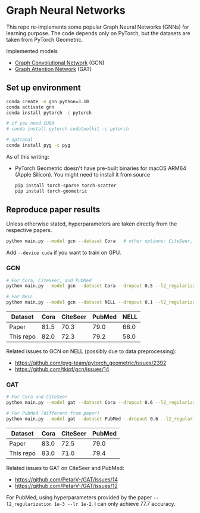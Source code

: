 # Graph Neural Networks

This repo re-implements some popular Graph Neural Networks (GNNs) for learning purpose. The code depends only on PyTorch, but the datasets are taken from PyTorch Geometric.

Implemented models
- [Graph Convolutional Network](https://arxiv.org/abs/1609.02907) (GCN)
- [Graph Attention Network](https://arxiv.org/abs/1710.10903) (GAT)

## Set up environment

```bash
conda create -n gnn python=3.10
conda activate gnn
conda install pytorch -c pytorch

# if you need CUDA
# conda install pytorch cudatoolkit -c pytorch

# optional
conda install pyg -c pyg
```

As of this writing:
- PyTorch Geometric doesn't have pre-built binaries for macOS ARM64 (Apple Silicon). You might need to install it from source
  ```bash
  pip install torch-sparse torch-scatter
  pip install torch-geometric
  ```

## Reproduce paper results

Unless otherwise stated, hyperparameters are taken directly from the respective papers.

```bash
python main.py --model gcn --dataset Cora   # other options: CiteSeer, PubMed
```

Add `--device cuda` if you want to train on GPU.

### GCN

```bash
# For Cora, CiteSeer, and PubMed
python main.py --model gcn --dataset Cora --dropout 0.5 --l2_regularization 5e-4 --lr 1e-2 --num_epochs 200

# For NELL
python main.py --model gcn --dataset NELL --dropout 0.1 --l2_regularization 1e-5 --lr 1e-2 --hidden_dim 64 --num_epochs 200
```

Dataset   | Cora | CiteSeer | PubMed | NELL
----------|------|----------|--------|-----
Paper     | 81.5 | 70.3     | 79.0   | 66.0
This repo | 82.0 | 72.3     | 79.2   | 58.0

Related issues to GCN on NELL (possibly due to data preprocessing):

- https://github.com/pyg-team/pytorch_geometric/issues/2392
- https://github.com/tkipf/gcn/issues/14

### GAT

```bash
# For Cora and CiteSeer
python main.py --model gat --dataset Cora --dropout 0.6 --l2_regularization 5e-4 --lr 5e-3 --num_epochs 1000

# For PubMed (different from paper)
python main.py --model gat --dataset PubMed --dropout 0.6 --l2_regularization 5e-4 --lr 5e-3 --num_epochs 1000 --output_heads 8
```

Dataset   | Cora | CiteSeer | PubMed
----------|------|----------|--------
Paper     | 83.0 | 72.5     | 79.0
This repo | 83.0 | 71.0     | 79.4

Related issues to GAT on CiteSeer and PubMed:

- https://github.com/PetarV-/GAT/issues/14
- https://github.com/PetarV-/GAT/issues/12

For PubMed, using hyperparameters provided by the paper `--l2_regularization 1e-3 --lr 1e-2`, I can only achieve 77.7 accuracy.

